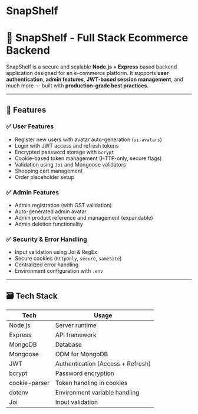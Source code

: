 # SnapShelf

# 🛒 SnapShelf - Full Stack Ecommerce Backend

SnapShelf is a secure and scalable **Node.js + Express** based backend application designed for an e-commerce platform. It supports **user authentication**, **admin features**, **JWT-based session management**, and much more — built with **production-grade best practices**.

---

## 📌 Features

### ✅ User Features
- Register new users with avatar auto-generation (`ui-avatars`)
- Login with JWT access and refresh tokens
- Encrypted password storage with `bcrypt`
- Cookie-based token management (HTTP-only, secure flags)
- Validation using `Joi` and Mongoose validators
- Shopping cart management
- Order placeholder setup

### ✅ Admin Features
- Admin registration (with GST validation)
- Auto-generated admin avatar
- Admin product reference and management (expandable)
- Admin deletion functionality

### ✅ Security & Error Handling
- Input validation using Joi & RegEx
- Secure cookies (`httpOnly`, `secure`, `sameSite`)
- Centralized error handling
- Environment configuration with `.env`

---

## 🗃️ Tech Stack

| Tech           | Usage                        |
|----------------|------------------------------|
| Node.js        | Server runtime               |
| Express        | API framework                |
| MongoDB        | Database                     |
| Mongoose       | ODM for MongoDB              |
| JWT            | Authentication (Access + Refresh) |
| bcrypt         | Password encryption          |
| cookie-parser  | Token handling in cookies    |
| dotenv         | Environment variable handling |
| Joi            | Input validation             |
